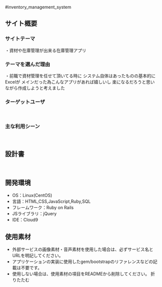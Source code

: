#inventory_management_system

## サイト概要
### サイトテーマ
  ・資材や在庫管理が出来る在庫管理アプリ
### テーマを選んだ理由
  ・前職で資材管理を任せて頂いてる時に
  システム自体はあったものの基本的にExcelが
  メインだった為こんなアプリがあれば嬉しいし
  楽になるだろうと思いながら作成しようと考えました
​
### ターゲットユーザ
<!--誰に使ってもらうかを具体的に記載する-->
​
### 主な利用シーン
<!--どのような時に使うのかの状況を記載すること-->
​
## 設計書
<!--テーマを設定・提出する時点では不要です-->
​
## 開発環境
- OS：Linux(CentOS)
- 言語：HTML,CSS,JavaScript,Ruby,SQL
- フレームワーク：Ruby on Rails
- JSライブラリ：jQuery
- IDE：Cloud9
​
## 使用素材
- 外部サービスの画像素材・音声素材を使用した場合は、必ずサービス名とURLを明記してください。
- アプリケーションの実装に使用したgem/bootstrapのリファレンスなどの記載は不要です。
- 使用しない場合は、使用素材の項目をREADMEから削除してください。
折りたたむ